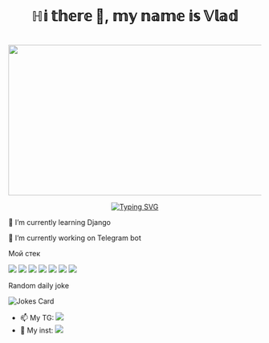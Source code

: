 ### <h1 align="center"> ℍ𝕚 𝕥𝕙𝕖𝕣𝕖 👋, 𝕞𝕪 𝕟𝕒𝕞𝕖 𝕚𝕤 𝕍𝕝𝕒𝕕 <h1>
<div align="center">
<img src="https://media.giphy.com/media/dWesBcTLavkZuG35MI/giphy.gif" width="600" height="300"/>

[![Typing SVG](https://readme-typing-svg.herokuapp.com?color=%2336BCF7&lines=ℙ𝕪𝕥𝕙𝕠𝕟+𝕕𝕖𝕧𝕖𝕝𝕠𝕡𝕖𝕣+𝕊𝕥𝕦𝕕𝕖𝕟𝕥)](https://git.io/typing-svg)
</div>

🌱 I’m currently learning Django
  
🔭 I’m currently working on Telegram bot

Мой стек

<img src="https://img.shields.io/badge/Pyhon-purple?style=for-the-badge&logo=python&logoColor=gold"/> <img src="https://img.shields.io/badge/Pytest-purple?style=for-the-badge&logo=Pytest&logoColor=Aquamarine"/> <img src="https://img.shields.io/badge/linux-purple?style=for-the-badge&logo=linux&logoColor=black"/> <img src="https://img.shields.io/badge/postgresql-purple?style=for-the-badge&logo=postgresql&logoColor=FFFACD"/>
<img src="https://img.shields.io/badge/HTML-purple?style=for-the-badge&logo=HTML5&logoColor=red"/> <img src="https://img.shields.io/badge/CSS-purple?style=for-the-badge&logo=CSS3&logoColor=6A5ACD"/> <img src="https://img.shields.io/badge/GIt-purple?style=for-the-badge&logo=Git&logoColor=DarkOrange"/>

 <p> Random daily joke <p>
  
![Jokes Card](https://readme-jokes.vercel.app/api)

- 📫 My TG: <a href="https://t.me/vlad_izlove"><img src="https://img.shields.io/badge/telegram-blue?style=for-the-badge&logo=telegram&logoColor=white"/></a>
- 📸 My inst: <a href="https://instagram.com/vlad_izlove?igshid=MmIzYWVlNDQ5Yg=="><img src="https://img.shields.io/badge/instagram-800080?style=for-the-badge&logo=instagram&logoColor=white"/></a>
<!--
**Homer39/Homer39** is a ✨ _special_ ✨ repository because its `README.md` (this file) appears on your GitHub profile.

Here are some ideas to get you started:

- 🔭 I’m currently working on ...
- 🌱 I’m currently learning ...
- 👯 I’m looking to collaborate on ...
- 🤔 I’m looking for help with ...
- 💬 Ask me about ...
- 📫 How to reach me: ...
- 😄 Pronouns: ...
- ⚡ Fun fact: ...
-->
